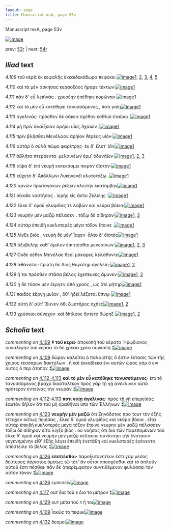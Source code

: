 ```yaml
---
layout: page
title: Manuscript msA, page 53v
---
```


Manuscript msA, page 53v

[![image](http://www.homermultitext.org/iipsrv?OBJ=IIP,1.0&FIF=/project/homer/pyramidal/deepzoom/hmt/vaimg/2017a/VA053VN_0555.tif&WID=100&CVT=JPEG)](http://www.homermultitext.org/ict2/?urn=urn:cite2:hmt:vaimg.2017a:VA053VN_0555)

prev:  [53r](../53r) | next:  [54r](../54r)

## *Iliad* text

*4.109* <a id="4.109"/> τοῦ κέρᾱ ἐκ κεφαλῆς ἑκκαιδεκάδωρα πεφύκει·[![image](http://www.homermultitext.org/iipsrv?OBJ=IIP,1.0&FIF=/project/homer/pyramidal/deepzoom/hmt/vaimg/2017a/VA053VN_0555.tif&RGN=0.4715,0.2216,0.4134,0.0368&WID=1000&CVT=JPEG)](http://www.homermultitext.org/ict2/?urn=urn:cite2:hmt:vaimg.2017a:VA053VN_0555@0.4715,0.2216,0.4134,0.0368)[1](#msA_4.784), [2](#msA_4.801), [3](#msA_4.186), [4](#msAint_4.187), [5](#msA_4.185)

*4.110* <a id="4.110"/> καὶ τὰ μὲν ἀσκήσας κεραοξόος ἤραρε τέκτων·[![image](http://www.homermultitext.org/iipsrv?OBJ=IIP,1.0&FIF=/project/homer/pyramidal/deepzoom/hmt/vaimg/2017a/VA053VN_0555.tif&RGN=0.4745,0.2457,0.4134,0.0368&WID=1000&CVT=JPEG)](http://www.homermultitext.org/ict2/?urn=urn:cite2:hmt:vaimg.2017a:VA053VN_0555@0.4745,0.2457,0.4134,0.0368)[1](#msA_4.784)

*4.111* <a id="4.111"/> πᾶν δ' εὖ λειήνᾱς . χρυσέην ἐπέθηκε κορώνην·[![image](http://www.homermultitext.org/iipsrv?OBJ=IIP,1.0&FIF=/project/homer/pyramidal/deepzoom/hmt/vaimg/2017a/VA053VN_0555.tif&RGN=0.4785,0.2645,0.4134,0.0368&WID=1000&CVT=JPEG)](http://www.homermultitext.org/ict2/?urn=urn:cite2:hmt:vaimg.2017a:VA053VN_0555@0.4785,0.2645,0.4134,0.0368)[1](#msA_4.784)

*4.112* <a id="4.112"/> καὶ τὸ μὲν εὖ κατέθηκε τανυσσάμενος , ποτι γαίῃ[![image](http://www.homermultitext.org/iipsrv?OBJ=IIP,1.0&FIF=/project/homer/pyramidal/deepzoom/hmt/vaimg/2017a/VA053VN_0555.tif&RGN=0.4805,0.284,0.4134,0.0368&WID=1000&CVT=JPEG)](http://www.homermultitext.org/ict2/?urn=urn:cite2:hmt:vaimg.2017a:VA053VN_0555@0.4805,0.284,0.4134,0.0368)[1](#msA_4.784)

*4.113* <a id="4.113"/> ἀγκλίνᾱς· πρόσθεν δὲ σάκεα σχέθον ἐσθλοὶ ἑταῖροι .[![image](http://www.homermultitext.org/iipsrv?OBJ=IIP,1.0&FIF=/project/homer/pyramidal/deepzoom/hmt/vaimg/2017a/VA053VN_0555.tif&RGN=0.4835,0.3013,0.4134,0.0368&WID=1000&CVT=JPEG)](http://www.homermultitext.org/ict2/?urn=urn:cite2:hmt:vaimg.2017a:VA053VN_0555@0.4835,0.3013,0.4134,0.0368)[1](#msA_4.784)

*4.114* <a id="4.114"/> μὴ πρὶν ἀναΐξειαν ἀρήϊοι υἷες Ἀχαιῶν .[![image](http://www.homermultitext.org/iipsrv?OBJ=IIP,1.0&FIF=/project/homer/pyramidal/deepzoom/hmt/vaimg/2017a/VA053VN_0555.tif&RGN=0.4835,0.3193,0.3514,0.0368&WID=1000&CVT=JPEG)](http://www.homermultitext.org/ict2/?urn=urn:cite2:hmt:vaimg.2017a:VA053VN_0555@0.4835,0.3193,0.3514,0.0368)[1](#msA_4.784)

*4.115* <a id="4.115"/> πρὶν βλῆσθαι Μενέλαον ἀρήϊον Ἀτρέος υἱόν·[![image](http://www.homermultitext.org/iipsrv?OBJ=IIP,1.0&FIF=/project/homer/pyramidal/deepzoom/hmt/vaimg/2017a/VA053VN_0555.tif&RGN=0.4805,0.3358,0.3834,0.0368&WID=1000&CVT=JPEG)](http://www.homermultitext.org/ict2/?urn=urn:cite2:hmt:vaimg.2017a:VA053VN_0555@0.4805,0.3358,0.3834,0.0368)[1](#msA_4.784)

*4.116* <a id="4.116"/> αὐτὰρ ὃ σύλᾱ πῶμα φαρέτρης· ἐκ δ' ἕλετ' ἰ̈ὸν[![image](http://www.homermultitext.org/iipsrv?OBJ=IIP,1.0&FIF=/project/homer/pyramidal/deepzoom/hmt/vaimg/2017a/VA053VN_0555.tif&RGN=0.4835,0.3576,0.3834,0.0368&WID=1000&CVT=JPEG)](http://www.homermultitext.org/ict2/?urn=urn:cite2:hmt:vaimg.2017a:VA053VN_0555@0.4835,0.3576,0.3834,0.0368)[1](#msA_4.784)

*4.117* <a id="4.117"/> ἀβλῆτα πτερόεντα· μελαινέων έρμ' ὀδυνά̄ων·[![image](http://www.homermultitext.org/iipsrv?OBJ=IIP,1.0&FIF=/project/homer/pyramidal/deepzoom/hmt/vaimg/2017a/VA053VN_0555.tif&RGN=0.4645,0.3749,0.4084,0.0368&WID=1000&CVT=JPEG)](http://www.homermultitext.org/ict2/?urn=urn:cite2:hmt:vaimg.2017a:VA053VN_0555@0.4645,0.3749,0.4084,0.0368)[1](#msA_4.784), [2](#msA_4.196), [3](#msAim_4.803)

*4.118* <a id="4.118"/> αῖψα δ' ἐπὶ νευρῇ κατεκόσμει πικρὸν ὀϊστόν·[![image](http://www.homermultitext.org/iipsrv?OBJ=IIP,1.0&FIF=/project/homer/pyramidal/deepzoom/hmt/vaimg/2017a/VA053VN_0555.tif&RGN=0.4865,0.3967,0.3794,0.0301&WID=1000&CVT=JPEG)](http://www.homermultitext.org/ict2/?urn=urn:cite2:hmt:vaimg.2017a:VA053VN_0555@0.4865,0.3967,0.3794,0.0301)[1](#msA_4.784)

*4.119* <a id="4.119"/> εὔχετο δ' Ἀπόλλωνι Λυκηγενέϊ κλυτοτόξῳ .[![image](http://www.homermultitext.org/iipsrv?OBJ=IIP,1.0&FIF=/project/homer/pyramidal/deepzoom/hmt/vaimg/2017a/VA053VN_0555.tif&RGN=0.4845,0.417,0.3794,0.0301&WID=1000&CVT=JPEG)](http://www.homermultitext.org/ict2/?urn=urn:cite2:hmt:vaimg.2017a:VA053VN_0555@0.4845,0.417,0.3794,0.0301)[1](#msA_4.784)

*4.120* <a id="4.120"/> ἀρνῶν πρωτογόνων ῥέξειν κλειτὴν ἑκατόμβην[![image](http://www.homermultitext.org/iipsrv?OBJ=IIP,1.0&FIF=/project/homer/pyramidal/deepzoom/hmt/vaimg/2017a/VA053VN_0555.tif&RGN=0.4835,0.4305,0.3954,0.0398&WID=1000&CVT=JPEG)](http://www.homermultitext.org/ict2/?urn=urn:cite2:hmt:vaimg.2017a:VA053VN_0555@0.4835,0.4305,0.3954,0.0398)[1](#msA_4.784)

*4.121* <a id="4.121"/> οἴκαδε νοστήσας . ἱερῆς εἰς ἄστυ Ζελείης ·[![image](http://www.homermultitext.org/iipsrv?OBJ=IIP,1.0&FIF=/project/homer/pyramidal/deepzoom/hmt/vaimg/2017a/VA053VN_0555.tif&RGN=0.4835,0.4538,0.3814,0.0301&WID=1000&CVT=JPEG)](http://www.homermultitext.org/ict2/?urn=urn:cite2:hmt:vaimg.2017a:VA053VN_0555@0.4835,0.4538,0.3814,0.0301)[1](#msA_4.784)

*4.122* <a id="4.122"/> ἕλκε δ' ὁμοῦ γλυφίδας τε λαβών καὶ νεῦρα βόεια·[![image](http://www.homermultitext.org/iipsrv?OBJ=IIP,1.0&FIF=/project/homer/pyramidal/deepzoom/hmt/vaimg/2017a/VA053VN_0555.tif&RGN=0.4825,0.4628,0.4134,0.0406&WID=1000&CVT=JPEG)](http://www.homermultitext.org/ict2/?urn=urn:cite2:hmt:vaimg.2017a:VA053VN_0555@0.4825,0.4628,0.4134,0.0406)[1](#msA_4.784)

*4.123* <a id="4.123"/> νευρὴν μὲν μαζῷ πέλασεν . τόξῳ δὲ σίδηρον·[![image](http://www.homermultitext.org/iipsrv?OBJ=IIP,1.0&FIF=/project/homer/pyramidal/deepzoom/hmt/vaimg/2017a/VA053VN_0555.tif&RGN=0.4795,0.4823,0.4094,0.0383&WID=1000&CVT=JPEG)](http://www.homermultitext.org/ict2/?urn=urn:cite2:hmt:vaimg.2017a:VA053VN_0555@0.4795,0.4823,0.4094,0.0383)[1](#msA_4.204), [2](#msA_4.784)

*4.124* <a id="4.124"/> αὐτὰρ ἐπειδὴ κυκλοτερὲς μέγα τόξον ἔτεινε .[![image](http://www.homermultitext.org/iipsrv?OBJ=IIP,1.0&FIF=/project/homer/pyramidal/deepzoom/hmt/vaimg/2017a/VA053VN_0555.tif&RGN=0.4825,0.5056,0.3764,0.0353&WID=1000&CVT=JPEG)](http://www.homermultitext.org/ict2/?urn=urn:cite2:hmt:vaimg.2017a:VA053VN_0555@0.4825,0.5056,0.3764,0.0353)[1](#msA_4.784)

*4.125* <a id="4.125"/> λίγξε βιὸς , νευρὴ δὲ μέγ' ΐαχεν· ἆλτο δ' ὀϊστὸς[![image](http://www.homermultitext.org/iipsrv?OBJ=IIP,1.0&FIF=/project/homer/pyramidal/deepzoom/hmt/vaimg/2017a/VA053VN_0555.tif&RGN=0.4835,0.5199,0.3924,0.0428&WID=1000&CVT=JPEG)](http://www.homermultitext.org/ict2/?urn=urn:cite2:hmt:vaimg.2017a:VA053VN_0555@0.4835,0.5199,0.3924,0.0428)[1](#msA_4.784)

*4.126* <a id="4.126"/> ὀξυβελὴς καθ' ὅμιλον ἐπιπτέσθαι μενεαίνων·[![image](http://www.homermultitext.org/iipsrv?OBJ=IIP,1.0&FIF=/project/homer/pyramidal/deepzoom/hmt/vaimg/2017a/VA053VN_0555.tif&RGN=0.4885,0.5372,0.3924,0.0428&WID=1000&CVT=JPEG)](http://www.homermultitext.org/ict2/?urn=urn:cite2:hmt:vaimg.2017a:VA053VN_0555@0.4885,0.5372,0.3924,0.0428)[1](#msA_4.784), [2](#msAil_4.806), [3](#msA_4.212)

*4.127* <a id="4.127"/> Οὐδὲ σέθεν Μενέλαε θεοὶ μάκαρες λελάθοντο[![image](http://www.homermultitext.org/iipsrv?OBJ=IIP,1.0&FIF=/project/homer/pyramidal/deepzoom/hmt/vaimg/2017a/VA053VN_0555.tif&RGN=0.4915,0.559,0.3924,0.0368&WID=1000&CVT=JPEG)](http://www.homermultitext.org/ict2/?urn=urn:cite2:hmt:vaimg.2017a:VA053VN_0555@0.4915,0.559,0.3924,0.0368)[1](#msA_4.784)

*4.128* <a id="4.128"/> ἀθάνατοι· πρώτη δὲ Διὸς θυγάτηρ ἀγελείη·[![image](http://www.homermultitext.org/iipsrv?OBJ=IIP,1.0&FIF=/project/homer/pyramidal/deepzoom/hmt/vaimg/2017a/VA053VN_0555.tif&RGN=0.4905,0.577,0.3794,0.0368&WID=1000&CVT=JPEG)](http://www.homermultitext.org/ict2/?urn=urn:cite2:hmt:vaimg.2017a:VA053VN_0555@0.4905,0.577,0.3794,0.0368)[1](#msA_4.784), [2](#msA_4.216)

*4.129* <a id="4.129"/> ἥ τοι πρόσθεν στᾶσα βέλος ἐχεπευκὲς ἄμυνεν·[![image](http://www.homermultitext.org/iipsrv?OBJ=IIP,1.0&FIF=/project/homer/pyramidal/deepzoom/hmt/vaimg/2017a/VA053VN_0555.tif&RGN=0.4985,0.5958,0.3874,0.0338&WID=1000&CVT=JPEG)](http://www.homermultitext.org/ict2/?urn=urn:cite2:hmt:vaimg.2017a:VA053VN_0555@0.4985,0.5958,0.3874,0.0338)[1](#msA_4.784), [2](#msAim_4.804)

*4.130* <a id="4.130"/> ἡ δὲ τόσον μὲν ἔεργεν ἀπὸ χροὸς , ὡς ὅτε μήτηρ[![image](http://www.homermultitext.org/iipsrv?OBJ=IIP,1.0&FIF=/project/homer/pyramidal/deepzoom/hmt/vaimg/2017a/VA053VN_0555.tif&RGN=0.4985,0.6131,0.4004,0.0338&WID=1000&CVT=JPEG)](http://www.homermultitext.org/ict2/?urn=urn:cite2:hmt:vaimg.2017a:VA053VN_0555@0.4985,0.6131,0.4004,0.0338)[1](#msA_4.784)

*4.131* <a id="4.131"/> παιδὸς ἐἔργῃ μυῖαν , ὅθ' ἡδέϊ λέξεται ὕπνῳ·[![image](http://www.homermultitext.org/iipsrv?OBJ=IIP,1.0&FIF=/project/homer/pyramidal/deepzoom/hmt/vaimg/2017a/VA053VN_0555.tif&RGN=0.4995,0.6334,0.3944,0.0331&WID=1000&CVT=JPEG)](http://www.homermultitext.org/ict2/?urn=urn:cite2:hmt:vaimg.2017a:VA053VN_0555@0.4995,0.6334,0.3944,0.0331)[1](#msA_4.784)

*4.132* <a id="4.132"/> αὐτὴ δ' αῦτ' ἴθυνεν ὅθι ζωστῆρος ὀχῆες[![image](http://www.homermultitext.org/iipsrv?OBJ=IIP,1.0&FIF=/project/homer/pyramidal/deepzoom/hmt/vaimg/2017a/VA053VN_0555.tif&RGN=0.5015,0.6506,0.3754,0.0353&WID=1000&CVT=JPEG)](http://www.homermultitext.org/ict2/?urn=urn:cite2:hmt:vaimg.2017a:VA053VN_0555@0.5015,0.6506,0.3754,0.0353)[1](#msA_4.784), [2](#msAint_4.805)

*4.133* <a id="4.133"/> χρύσειοι σύνεχον· καὶ δίπλοος ἤντετο θώρηξ·[![image](http://www.homermultitext.org/iipsrv?OBJ=IIP,1.0&FIF=/project/homer/pyramidal/deepzoom/hmt/vaimg/2017a/VA053VN_0555.tif&RGN=0.4915,0.6634,0.4074,0.0443&WID=1000&CVT=JPEG)](http://www.homermultitext.org/ict2/?urn=urn:cite2:hmt:vaimg.2017a:VA053VN_0555@0.4915,0.6634,0.4074,0.0443)[1](#msA_4.784), [2](#msA_4.224)

## *Scholia* text

*commenting on* [4.109](#4.109)  <a id="msA_4.185"/> **‡ τοῦ κέρα·** ἀποκοπῆ τοῦ κέρατα Ἡρῳδιανος συναλιφην τοῦ κέραα τὸ δὲ χρέαα χρέα συγκοπή ⁑[![image](http://www.homermultitext.org/iipsrv?OBJ=IIP,1.0&FIF=/project/homer/pyramidal/deepzoom/hmt/vaimg/2017a/VA053VN_0555.tif&RGN=0.20228445,0.12199170,0.52671334,0.02614108&WID=1000&CVT=JPEG)](http://www.homermultitext.org/ict2/?urn=urn:cite2:hmt:vaimg.2017a:VA053VN_0555@0.20228445,0.12199170,0.52671334,0.02614108)

*commenting on* [4.109](#4.109)  <a id="msA_4.801.comment"/> δῶρον καλεῖται ὁ παλαιστὴς ὅ ἔστιν ἔκτασις τῶν τῆς χειρος τεσσάρων δακτύλων . ῆ καὶ ἐκκαίδεκα ἐνι αυτῶν ῶρος γὰρ ὁ ενι αυτος ὅ περ ἄτοπον ⁑[![image](http://www.homermultitext.org/iipsrv?OBJ=IIP,1.0&FIF=/project/homer/pyramidal/deepzoom/hmt/vaimg/2017a/VA053VN_0555.tif&RGN=0.21499632,0.16307054,0.64277819,0.03443983&WID=1000&CVT=JPEG)](http://www.homermultitext.org/ict2/?urn=urn:cite2:hmt:vaimg.2017a:VA053VN_0555@0.21499632,0.16307054,0.64277819,0.03443983)

*commenting on* [4.112-4.113](#4.112-4.113)  <a id="msA_4.192"/> **καὶ τὸ μὲν εὗ κατέθηκε τανυσσάμενος·** ἐπι τὸ τανυσσάμενος βραχὺ διασταλτέον πρὸς γὰρ τῇ γῇ ἀνέκλινεν αὐτὸ πρότερον ἐντείνας τὴν νευράν ⁑[![image](http://www.homermultitext.org/iipsrv?OBJ=IIP,1.0&FIF=/project/homer/pyramidal/deepzoom/hmt/vaimg/2017a/VA053VN_0555.tif&RGN=0.20781135,0.18630705,0.66156964,0.03941909&WID=1000&CVT=JPEG)](http://www.homermultitext.org/ict2/?urn=urn:cite2:hmt:vaimg.2017a:VA053VN_0555@0.20781135,0.18630705,0.66156964,0.03941909)

*commenting on* [4.112-4.113](#4.112-4.113)  <a id="msA_4.802"/> **ποτι γαίῃ ἀγκλίνας·** πρὸς τῇ γῇ επερείσας ἑαυτόν δῆλον ὅτι τοῦ μὴ ὀραθῆναι ὑπο τῶν Ἑλλήνων ⁑[![image](http://www.homermultitext.org/iipsrv?OBJ=IIP,1.0&FIF=/project/homer/pyramidal/deepzoom/hmt/vaimg/2017a/VA053VN_0555.tif&RGN=0.33769344,0.20124481,0.54274134,0.02074689&WID=1000&CVT=JPEG)](http://www.homermultitext.org/ict2/?urn=urn:cite2:hmt:vaimg.2017a:VA053VN_0555@0.33769344,0.20124481,0.54274134,0.02074689)

*commenting on* [4.123](#4.123)  <a id="msA_4.204"/> **νευρὴν μὲν μαζῶ** ὅτι Ζηνόδοτος προ τουτ τὸν ἑξῆς τέταχεν οὕτως ποιήσας , ἕλκε δ' ὁμοῦ γλυφίδας καὶ νεῦρα βόεια . εἶτα αὐτὰρ ἐπειδὴ κυκλοτερὲς μεγα τόξον ἔτεινε νευρην μὲν μαζῷ πέλασσεν τόξω δὲ σίδηρον εῖτα λίγξε βιὸς . οὐ νοήσας ὅτι δια τῶν παρεπομένων τοῦ ἕλκε δ' ὀμοῦ καὶ νευρὴν μὲν μαζῷ πέλασσε συνίστησι τὴν ἔνστασιν γεγενημένην εἶθ' ἑξῆς λέγει ἐπειδὴ ἐνετάθη καὶ κυκλοτερὲς ἐγένεντο ἀπέστειλε τὸ βελος ⁑[![image](http://www.homermultitext.org/iipsrv?OBJ=IIP,1.0&FIF=/project/homer/pyramidal/deepzoom/hmt/vaimg/2017a/VA053VN_0555.tif&RGN=0.20615328,0.32199170,0.22770818,0.13360996&WID=1000&CVT=JPEG)](http://www.homermultitext.org/ict2/?urn=urn:cite2:hmt:vaimg.2017a:VA053VN_0555@0.20615328,0.32199170,0.22770818,0.13360996)

*commenting on* [4.126](#4.126)  <a id="msA_4.212"/> **ἐπιπτέσθαι·** παροξυτονητέον ἔστι γὰρ μέσος δεύτερος ἀόριστος ὁμοίως τῷ τότ' ἂν οὗτοι ἀποσχέσθαι καὶ τὸ ἁπλοῦν αὐτοῦ ἔστι πέσθαι· πᾶν δὲ ἀπαρέμφατον συντιθέμενον φυλάσσει τὸν αὐτὸν τόνον ⁑[![image](http://www.homermultitext.org/iipsrv?OBJ=IIP,1.0&FIF=/project/homer/pyramidal/deepzoom/hmt/vaimg/2017a/VA053VN_0555.tif&RGN=0.20781135,0.44688797,0.24428887,0.06265560&WID=1000&CVT=JPEG)](http://www.homermultitext.org/ict2/?urn=urn:cite2:hmt:vaimg.2017a:VA053VN_0555@0.20781135,0.44688797,0.24428887,0.06265560)

*commenting on* [4.126](#4.126)  <a id="msAil_4.806.comment"/> εμπεσείν[![image](http://www.homermultitext.org/iipsrv?OBJ=IIP,1.0&FIF=/project/homer/pyramidal/deepzoom/hmt/vaimg/2017a/VA053VN_0555.tif&RGN=0.70449521,0.54730290,0.02358143,0.00663900&WID=1000&CVT=JPEG)](http://www.homermultitext.org/ict2/?urn=urn:cite2:hmt:vaimg.2017a:VA053VN_0555@0.70449521,0.54730290,0.02358143,0.00663900)

*commenting on* [4.117](#4.117)  <a id="msAim_4.803.comment"/> ουτ δια τοῦ ε δια το μέτρον ⁑[![image](http://www.homermultitext.org/iipsrv?OBJ=IIP,1.0&FIF=/project/homer/pyramidal/deepzoom/hmt/vaimg/2017a/VA053VN_0555.tif&RGN=0.42778187,0.38962656,0.04734709,0.01977870&WID=1000&CVT=JPEG)](http://www.homermultitext.org/ict2/?urn=urn:cite2:hmt:vaimg.2017a:VA053VN_0555@0.42778187,0.38962656,0.04734709,0.01977870)

*commenting on* [4.129](#4.129)  <a id="msAim_4.804.comment"/> ουτ μετα τοῦ τ ἤ τοι[![image](http://www.homermultitext.org/iipsrv?OBJ=IIP,1.0&FIF=/project/homer/pyramidal/deepzoom/hmt/vaimg/2017a/VA053VN_0555.tif&RGN=0.43515107,0.61313970,0.05895357,0.01673582&WID=1000&CVT=JPEG)](http://www.homermultitext.org/ict2/?urn=urn:cite2:hmt:vaimg.2017a:VA053VN_0555@0.43515107,0.61313970,0.05895357,0.01673582)

*commenting on* [4.109](#4.109)  <a id="msAint_4.187.comment"/> Ϊακῶς το πεφυκ[![image](http://www.homermultitext.org/iipsrv?OBJ=IIP,1.0&FIF=/project/homer/pyramidal/deepzoom/hmt/vaimg/2017a/VA053VN_0555.tif&RGN=0.864,0.232,0.032,0.0263&WID=1000&CVT=JPEG)](http://www.homermultitext.org/ict2/?urn=urn:cite2:hmt:vaimg.2017a:VA053VN_0555@0.864,0.232,0.032,0.0263)

*commenting on* [4.132](#4.132)  <a id="msAint_4.805.comment"/> δεσμοί[![image](http://www.homermultitext.org/iipsrv?OBJ=IIP,1.0&FIF=/project/homer/pyramidal/deepzoom/hmt/vaimg/2017a/VA053VN_0555.tif&RGN=0.841,0.6562,0.042,0.0143&WID=1000&CVT=JPEG)](http://www.homermultitext.org/ict2/?urn=urn:cite2:hmt:vaimg.2017a:VA053VN_0555@0.841,0.6562,0.042,0.0143)